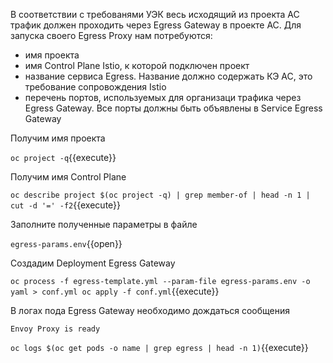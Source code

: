 В соответствии с требованями УЭК весь исходящий из проекта АС трафик должен проходить через Egress Gateway в проекте АС.
Для запуска своего Egress Proxy нам потребуются:

* имя проекта
* имя Control Plane Istio, к которой подключен проект
* название сервиса Egress. Название должно содержать КЭ АС, это требование сопровождения Istio
* перечень портов, используемых для организаци трафика через Egress Gateway. Все порты должны быть объявлены в Service
  Egress Gateway

Получим имя проекта

`oc project -q`{{execute}}

Получим имя Control Plane

`oc describe project $(oc project -q) | grep member-of | head -n 1 | cut -d '=' -f2`{{execute}}

Заполните полученные параметры в файле

`egress-params.env`{{open}}

Создадим Deployment Egress Gateway

`oc process -f egress-template.yml --param-file egress-params.env -o yaml > conf.yml
oc apply -f conf.yml`{{execute}}

В логах пода Egress Gateway необходимо дождаться сообщения

`Envoy Proxy is ready`

`oc logs $(oc get pods -o name | grep egress | head -n 1)`{{execute}}
